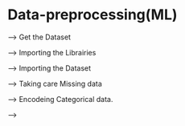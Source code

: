 # Data-preprocessing(ML)

--> Get the Dataset

--> Importing the Librairies

--> Importing the Dataset

--> Taking care Missing data

--> Encodeing Categorical data.

-->








